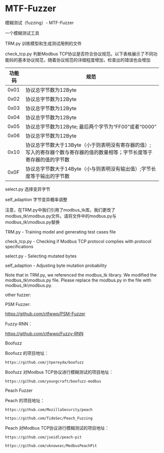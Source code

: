 # MTF-Fuzzer
模糊测试（fuzzing）- MTF-Fuzzer

一个模糊测试工具

TRM.py 训练模型和生成测试用例的文件

check_tcp.py 判断Modbus TCP协议是否符合协议规范。以下表格展示了不同功能码的基本协议规范，随着协议规范的详细程度增加，检查出的错误也会增加

| 功能码 | 规范 |
|-------|-------|
| 0x01  | 协议总字节数为12Byte   |
| 0x02  | 协议总字节数为12Byte  |
| 0x03  | 协议总字节数为12Byte  |
| 0x04  | 协议总字节数为12Byte  |
| 0x05  | 协议总字节数为12Byte; 最后两个字节为“FF00”或者“0000”  |
| 0x06  | 协议总字节数为12Byte   |
| 0x10  | 协议总字节数大于13Byte（小于则表明没有寄存器的值）; 写入的寄存器个数与寄存器的值的数量相等；字节长度等于寄存器的值的字节数|
| 0x0F  | 协议总字节数大于14Byte（小与则表明没有输出值）;字节长度等于输出的字节数  |

select.py 选择变异字节

self_adaption 字节变异概率调整

注意，在TRM.py中我们引用了modbus_tk库。我们更改了modbus_tk\modbus.py文件。请将文件中的modbus.py与modbus_tk\modbus.py替换

TRM.py - Training model and generating test cases file

check_tcp.py - Checking if Modbus TCP protocol complies with protocol specifications

select.py - Selecting mutated bytes

self_adaption - Adjusting byte mutation probability

Note that in TRM.py, we referenced the modbus_tk library. We modified the modbus_tk\modbus.py file. Please replace the modbus.py in the file with modbus_tk\modbus.py.

other fuzzer:

PSM Fuzzer: 

  https://github.com/ctfwwp/PSM-Fuzzer
  
Fuzzy-RNN：

  https://github.com/ctfwwp/Fuzzy-RNN
  
Boofuzz

  Boofuzz 的项目地址：
  
    https://github.com/jtpereyda/boofuzz
    
  Boofuzz 对Modbus TCP协议进行模糊测试的项目地址：
  
    https://github.com/youngcraft/boofuzz-modbus
    
Peach Fuzzer

  Peach 的项目地址：
  
    https://github.com/MozillaSecurity/peach
    
    https://github.com/TideSec/Peach_Fuzzing
    
  Peach 对Modbus TCP协议进行模糊测试的项目地址：
  
    https://github.com/jseidl/peach-pit
    
    https://github.com/uknowsec/ModbusPeachPit

